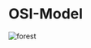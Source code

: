 # OSI-Model

![forest](https://tse3.mm.bing.net/th?id=OIP.f7oJs6TEBu8WjPDsimBZCAHaEO&pid=Api&P=0&h=220)
